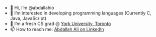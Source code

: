 - 👋 Hi, I’m @abdallahio
- 👀 I’m interested in developing programming languages (Currently C, Java, JavaScript)
- 🌱 I’m a fresh CS grad @ [York University, Toronto](https://i.imgur.com/UmkwmuP.jpeg)
- 📫 How to reach me: [Abdallah Ali on LinkedIn](https://www.linkedin.com/in/abdallahali1/)

<!---
abdallahio/abdallahio is a ✨ special ✨ repository because its `README.md` (this file) appears on your GitHub profile.
You can click the Preview link to take a look at your changes.
--->
